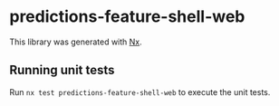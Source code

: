 # predictions-feature-shell-web

This library was generated with [Nx](https://nx.dev).

## Running unit tests

Run `nx test predictions-feature-shell-web` to execute the unit tests.
